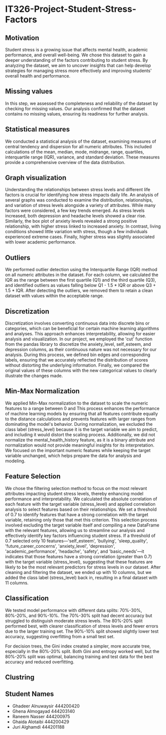 # IT326-Project-Student-Stress-Factors

## Motivation
Student stress is a growing issue that affects mental health, academic performance, and overall well-being. We chose this dataset to gain a deeper understanding of the factors contributing to student stress. By analyzing the dataset, we aim to uncover insights that can help develop strategies for managing stress more effectively and improving students' overall health and performance.

## Missing values
In this step, we assessed the completeness and reliability of the dataset by checking for missing values. Our analysis confirmed that the dataset contains no missing values, ensuring its readiness for further analysis.

## Statistical measures
We conducted a statistical analysis of the dataset, examining measures of central tendency and dispersion for all numeric attributes. This included calculations of the mean, median, mode, midrange, range, quartiles, interquartile range (IQR), variance, and standard deviation. These measures provide a comprehensive overview of the data distribution.

## Graph visualization
Understanding the relationships between stress levels and different life factors is crucial for identifying how stress impacts daily life. An analysis of several graphs was conducted to examine the distribution, relationships, and variation of stress levels alongside a variety of attributes. While many factors were considered, a few key trends emerged. As stress levels increased, both depression and headache levels showed a clear rise. Similarly, the box plot of anxiety levels revealed a strong positive relationship, with higher stress linked to increased anxiety. In contrast, living conditions showed little variation with stress, though a few individuals experienced extreme cases. Finally, higher stress was slightly associated with lower academic performance.

## Outliers
We performed outlier detection using the Interquartile Range (IQR) method on all numeric attributes in the dataset. For each column, we calculated the IQR as the range between the first quartile (Q1) and the third quartile (Q3), and identified outliers as values falling below Q1 - 1.5 * IQR or above Q3 + 1.5 * IQR. After detecting the outliers, we removed them to retain a clean dataset with values within the acceptable range.

## Discretization
Discretization involves converting continuous data into discrete bins or categories, which can be beneficial for certain machine learning algorithms and analyses. This approach enhances interpretability, allowing for easier analysis and visualization. In our project, we employed the 'cut' function from the pandas library to discretize the anxiety_level, self_esteem, and depression columns, as their continuous nature was not necessary for our analysis. During this process, we defined bin edges and corresponding labels, ensuring that we accurately reflected the distribution of scores without distorting the underlying information. Finally, we compared the original values of these columns with the new categorical values to clearly illustrate the changes made.

## Min-Max Normalization
We applied Min-Max normalization to the dataset to scale the numeric features to a range between 0 and This process enhances the performance of machine learning models by ensuring that all features contribute equally to the distance calculations and prevents features with larger ranges from dominating the model's behavior. During normalization, we excluded the class label (stress_level) because it is the target variable we aim to predict, and including it would distort the scaling process. Additionally, we did not normalize the mental_health_history feature, as it is a binary attribute and normalization would not provide meaningful insights for its interpretation. We focused on the important numeric features while keeping the target variable unchanged, which helps prepare the data for analysis and modeling.

## Feature Selection
We chose the filtering selection method to focus on the most relevant attributes impacting student stress levels, thereby enhancing model performance and interpretability. We calculated the absolute correlation of each feature with the target variable (stress_level) and applied correlation analysis to select features based on their relationships. We set a threshold of 0.7 to identify features that have a strong correlation with the target variable, retaining only those that met this criterion. This selection process involved excluding the target variable itself and compiling a new DataFrame with the relevant features, allowing us to streamline our analysis and effectively identify key factors influencing student stress. If a threshold of 0.7 selected only 10 features—'self_esteem', 'bullying', 'sleep_quality', 'future_career_concerns', 'anxiety_level', 'depression', 'academic_performance', 'headache', 'safety', and 'basic_needs'—it indicates that those features have a strong correlation (greater than 0.7) with the target variable (stress_level), suggesting that these features are likely to be the most relevant predictors for stress levels in our dataset. After cleaning and filtering the dataset, we ended up with 10 columns, but we added the class label (stress_level) back in, resulting in a final dataset with 11 columns.

## Classification
We tested model performance with different data splits: 70%-30%, 80%-20%, and 90%-10%. The 70%-30% split had decent accuracy but struggled to distinguish moderate stress levels. The 80%-20% split performed best, with clearer classification of stress levels and fewer errors due to the larger training set. The 90%-10% split showed slightly lower test accuracy, suggesting overfitting from a small test set.

For decision trees, the Gini index created a simpler, more accurate tree, especially in the 80%-20% split. Both Gini and entropy worked well, but the 80%-20% split was optimal, balancing training and test data for the best accuracy and reduced overfitting.

## Clustring


## Student Names
- Ghadeer Alnuwaysir 444200420
- Ghena Almogayad 444203140
- Raneem Nasser 444200975
- Ghaida Alotaibi 444200429
- Juri Alghamdi 444201188
